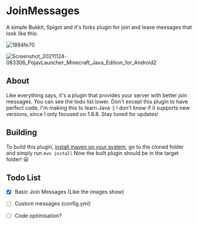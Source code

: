 # JoinMessages

A simple Bukkit, Spigot and it's forks plugin for join and leave messages that look like this:

![1894fe70](https://user-images.githubusercontent.com/52547763/143239748-9be624c3-2024-4fbf-83de-852e727653a0.png)

![Screenshot_20211124-083306_PojavLauncher_Minecraft_Java_Edition_for_Android2](https://user-images.githubusercontent.com/52547763/143239926-77f92b60-e546-4a8f-93fe-b558b24d4e11.jpg)

## About
Like everything says, it's a plugin that provides your server with better join messages. You can see the todo list lower.
Don't except this plugin to have perfect code, I'm making this to learn Java :)
I don't know if it supports new versions, since I only focused on 1.8.8.
Stay tuned for updates!

## Building
To build this plugin, [install maven on your system](https://maven.apache.org/download.cgi), go to the cloned folder and simply run 
`mvn install`
Now the built plugin should be in the target folder! 😃

##  Todo List
- [x] Basic Join Messages (Like the images show)
- [ ] Custom messages (config.yml)
- [ ] Code optimisation?


